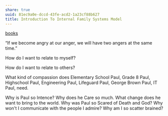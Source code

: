 ```yaml
---
share: true
uuid: 81ec9a0e-dccd-43fe-acd2-1a23cf88b627
title: Introduction To Internal Family Systems Model
---
```

[books](/a3a80e28-c537-4091-a06f-3d20f44ec6a2)

“If we become angry at our anger, we will have two angers at the same time.”

How do I want to relate to myself?

How do I want to relate to others?

What kind of compassion does Elementary School Paul, Grade 8 Paul, Highschool Paul, Engineering Paul, Lifeguard Paul, George Brown Paul, IT Paul, need.

Why is Paul so Intence? Why does he Care so much. What change does he want to bring to the world. Why was Paul so Scared of Death and God? Why won't I communicate with the people I admire? Why am I so scatter brained?
